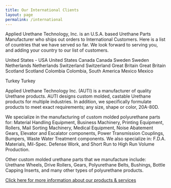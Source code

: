 ```yaml
---
title: Our International Clients
layout: page
permalink: /international
---
```


Applied Urethane Technology, Inc. is an U.S.A. based Urethane Parts Manufacturer who ships out orders to International Customers. Here is a list of countries that we have served so far. We look forward to serving you, and adding your country to our list of customers.


United States - USA
United States
Canada
Canada
Sweden
Sweden
Netherlands
Netherlands
Switzerland
Switzerland
Great Britain
Great Britain
Scotland
Scotland
Colombia
Colombia,
South America
Mexico
Mexico

Turkey
Turkey

Applied Urethane Technology Inc. (AUTI) is a manufacturer of quality Urethane products. AUTI designs custom molded, castable Urethane products for multiple industries. In addition, we specifically formulate products to meet exact requirements; any size, shape or color, 20A-80D.

We specialize in the manufacturing of custom molded polyurethane parts for: Material Handling Equipment, Business Machinery, Printing Equipment, Rollers, Mail Sorting Machinery, Medical Equipment, Noise Abatement Gears, Elevator and Escalator components, Power Transmission Couplings, Bumpers, Waste Water Treatment components. We also specialize in: F.D.A. Materials, Mil-Spec. Defense Work, and Short Run to High Run Volume Production.

Other custom molded urethane parts that we manufacture include: Urethane Wheels, Drive Rollers, Gears, Polyurethane Belts, Bushings, Bottle Capping Inserts, and many other types of polyurethane products.

[Click here for more information about our products & services](/products-and-services)

 